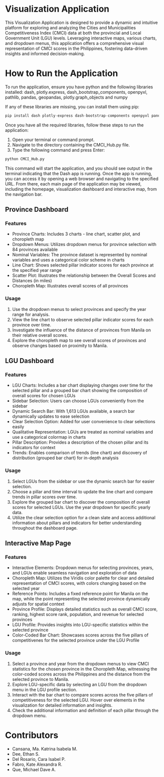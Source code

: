 # Visualization Application
This Visualization Application is designed to provide a dynamic and intuitive platform for exploring and analyzing the Cities and Municipalities Competitiveness Index (CMCI) data at both the provincial and Local Government Unit (LGU) levels. Leveraging interactive maps, various charts, and dropdown menus, this application offers a comprehensive visual representation of CMCI scores in the Philippines, fostering data-driven insights and informed decision-making.

# How to Run the Application 

To run the application, ensure you have python and the following libraries installed: dash, plotly.express, dash_bootstrap_components, openpyxl, pathlib, pandas, geopandas, plotly.graph_objects and numpy

If any of these libraries are missing, you can install them using pip:
```python
pip install dash plotly-express dash-bootstrap-components openpyxl pandas geopandas plotly numpy
```

Once you have all the required libraries, follow these steps to run the application:

1. Open your terminal or command prompt.
2. Navigate to the directory containing the CMCI_Hub.py file.
3. Type the following command and press Enter:
```python
python CMCI_Hub.py
```

This command will start the application, and you should see output in the terminal indicating that the Dash app is running. Once the app is running, you can access it by opening a web browser and navigating to the specified URL. From there, each main page of the application may be viewed, including the homepage, visualization dashboard and interactive map, from the navigation bar. 

## Province Dashboard

### Features 
- Province Charts: Includes 3 charts - line chart, scatter plot, and choropleth map
- Dropdown Menus: Utilizes dropdown menus for province selection with 84 provinces available
- Nominal Variables: The province dataset is represented by nominal variables and uses a categorical color scheme in charts
- Line Chart: Shows selected pillar indicator scores for each province at the specified year range
- Scatter Plot: Illustrates the relationship between the Overall Scores and Distances (in miles)
- Choropleth Map: Illustrates overall scores of all provinces

### Usage
1. Use the dropdown menus to select provinces and specify the year range for analysis.
2. View the line chart to observe selected pillar indicator scores for each province over time.
3. Investigate the influence of the distance of provinces from Manila on their relative overall scores.
4. Explore the choropleth map to see overall scores of provinces and observe changes based on proximity to Manila.

## LGU Dashboard

### Features 
- LGU Charts: Includes a bar chart displaying changes over time for the selected pillar and a grouped bar chart showing the composition of overall scores for chosen LGUs
- Sidebar Selection: Users can choose LGUs conveniently from the sidebar
- Dynamic Search Bar: With 1,613 LGUs available, a search bar dynamically updates to ease selection
- Clear Selection Option: Added for user convenience to clear selections easily
- Qualitative Representation: LGUs are treated as nominal variables and use a categorical colormap in charts
- Pillar Description: Provides a description of the chosen pillar and its indicators for context
- Trends: Enables comparison of trends (line chart) and discovery of distribution (grouped bar chart) for in-depth analysis

### Usage 
1. Select LGUs from the sidebar or use the dynamic search bar for easier selection.
2. Choose a pillar and time interval to update the line chart and compare trends in pillar scores over time.
3. Explore the grouped bar chart to discover the composition of overall scores for selected LGUs. Use the year dropdown for specific yearly data.
4. Utilize the clear selection option for a clean slate and access additional information about pillars and indicators for better understanding throughout the dashboard page. 

## Interactive Map Page

### Features 
- Interactive Elements: Dropdown menus for selecting provinces, years, and LGUs enable seamless navigation and exploration of data
- Choropleth Map: Utilizes the Viridis color palette for clear and detailed representation of CMCI scores, with colors changing based on the selected year
- Reference Points: Includes a fixed reference point for Manila on the map, while the point representing the selected province dynamically adjusts for spatial context
- Province Profile: Displays detailed statistics such as overall CMCI score, ranking, highest score rank, population, and revenue for selected provinces
- LGU Profile: Provides insights into LGU-specific statistics within the selected province
- Color-Coded Bar Chart: Showcases scores across the five pillars of competitivenes for the selected province under the LGU Profile

### Usage
1. Select a province and year from the dropdown menus to view CMCI statistics for the chosen province in the Choropleth Map, witnessing the color-coded scores across the Philippines and the distance from the selected province to Manila.
2. Explore LGU-specific data by selecting an LGU from the dropdown menu in the LGU profile section.
3. Interact with the bar chart to compare scores across the five pillars of competitiveness for the selected LGU. Hover over elements in the visualization for detailed information and insights.
4. Check the additional information and definition of each pillar through the dropdown menu.

# Contributors
- Cansana, Ma. Katrina Isabela M.
- Dee, Ethan S.
- Del Rosario, Cara Isabel P.
- Fabro, Kate Alexandra R. 
- Que, Michael Dave A.


   
